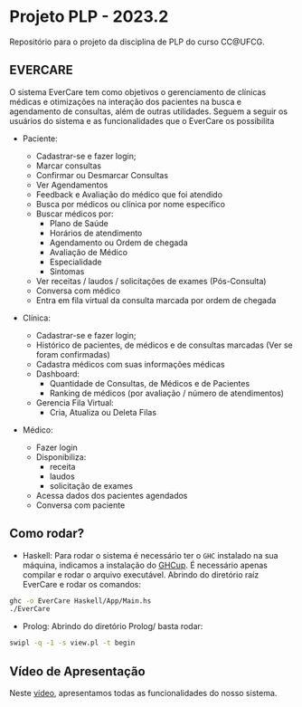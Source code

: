# Projeto PLP - 2023.2
Repositório para o projeto da disciplina de PLP do curso CC@UFCG.

## EVERCARE
O sistema EverCare tem como objetivos o gerenciamento de clínicas médicas e otimizações na interação dos pacientes na busca e agendamento de consultas, além de outras utilidades. Seguem a seguir os usuários do sistema e as funcionalidades que o EverCare os possibilita

- Paciente:
    - Cadastrar-se e fazer login;
    - Marcar consultas
    - Confirmar ou Desmarcar Consultas
    - Ver Agendamentos
    - Feedback e Avaliação do médico que foi atendido
    - Busca por médicos ou clínica por nome específico
    - Buscar médicos por:
        - Plano de Saúde
        - Horários de atendimento
        - Agendamento ou Ordem de chegada
        - Avaliação de Médico
        - Especialidade
        - Sintomas
    - Ver receitas / laudos / solicitações de exames (Pós-Consulta)
    - Conversa com médico
    - Entra em fila virtual da consulta marcada por ordem de chegada

- Clínica:
    - Cadastrar-se e fazer login;
    - Histórico de pacientes, de médicos e de consultas marcadas (Ver se foram confirmadas)
    - Cadastra médicos com suas informações médicas
    - Dashboard:
        - Quantidade de Consultas, de Médicos e de Pacientes
        - Ranking de médicos (por avaliação / número de atendimentos)
    - Gerencia Fila Virtual:
        - Cria, Atualiza ou Deleta Filas

- Médico:
    - Fazer login
    - Disponibiliza:
        - receita
        - laudos 
        - solicitação de exames
    - Acessa dados dos pacientes agendados
    - Conversa com paciente

## Como rodar?
- Haskell:
Para rodar o sistema é necessário ter o `GHC` instalado na sua máquina, indicamos a instalação do [GHCup](https://www.haskell.org/ghcup/install/). 
É necessário apenas compilar e rodar o arquivo executável.
Abrindo do diretório raíz EverCare e rodar os comandos:
``` bash
ghc -o EverCare Haskell/App/Main.hs
./EverCare
```
- Prolog:
Abrindo do diretório Prolog/ basta rodar:
``` bash
swipl -q -1 -s view.pl -t begin
```
## Vídeo de Apresentação
Neste [vídeo](https://www.youtube.com/watch?v=7ZBJo5u_Q7Q), apresentamos todas as funcionalidades do nosso sistema.
